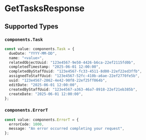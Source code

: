 # GetTasksResponse


## Supported Types

### `components.Task`

```typescript
const value: components.Task = {
  dueDate: "YYYY-MM-DD",
  name: "<value>",
  relatedObjectUuid: "123e4567-9e50-4426-b6ca-22ef2115fd0b",
  completedTimestamp: "2025-06-01 12:00:00",
  completedByStaffUuid: "123e4567-fc33-4511-8d00-22ef22ed3ffb",
  assignedToStaffUuid: "123e4567-52fc-410b-a6ae-22ef2770fe5b",
  uuid: "123e4567-2862-4e42-90f8-22ef25ff064b",
  editDate: "2025-06-01 12:00:00",
  createdByStaffUuid: "123e4567-a363-46a7-8918-22ef21eb385b",
  createDate: "2025-06-01 12:00:00",
};
```

### `components.ErrorT`

```typescript
const value: components.ErrorT = {
  errorCode: 1000,
  message: "An error occurred completing your request",
};
```

